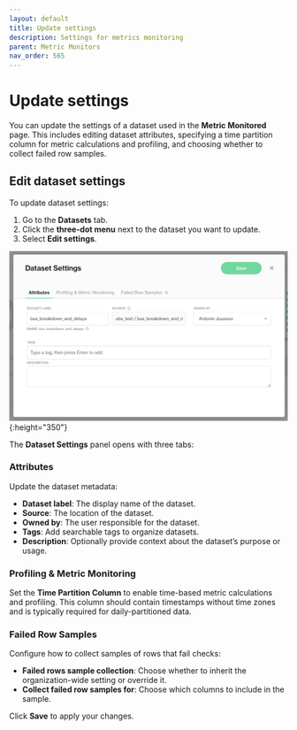 ```yaml
---
layout: default
title: Update settings
description: Settings for metrics monitoring
parent: Metric Monitors
nav_order: 565
---
```


# Update settings

You can update the settings of a dataset used in the **Metric Monitored** page. This includes editing dataset attributes, specifying a time partition column for metric calculations and profiling, and choosing whether to collect failed row samples.

## Edit dataset settings

To update dataset settings:

1. Go to the **Datasets** tab.
2. Click the **three-dot menu** next to the dataset you want to update.
3. Select **Edit settings**.

![with-library](/assets/images/dataset-settings.png){:height="350"}

The **Dataset Settings** panel opens with three tabs:

### Attributes

Update the dataset metadata:
- **Dataset label**: The display name of the dataset.
- **Source**: The location of the dataset.
- **Owned by**: The user responsible for the dataset.
- **Tags**: Add searchable tags to organize datasets.
- **Description**: Optionally provide context about the dataset’s purpose or usage.

### Profiling & Metric Monitoring

Set the **Time Partition Column** to enable time-based metric calculations and profiling. This column should contain timestamps without time zones and is typically required for daily-partitioned data.

### Failed Row Samples

Configure how to collect samples of rows that fail checks:
- **Failed rows sample collection**: Choose whether to inherit the organization-wide setting or override it.
- **Collect failed row samples for**: Choose which columns to include in the sample.

Click **Save** to apply your changes.
